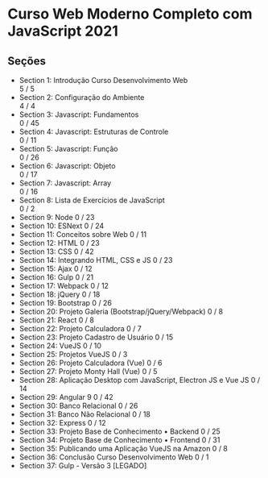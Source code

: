 # Curso Web Moderno Completo com JavaScript 2021

## Seções

- Section 1: Introdução Curso Desenvolvimento Web  
  5 / 5 
- Section 2: Configuração do Ambiente  
  4 / 4 
- Section 3: Javascript: Fundamentos  
  0 / 45 
- Section 4: Javascript: Estruturas de Controle  
  0 / 11 
- Section 5: Javascript: Função  
  0 / 26 
- Section 6: Javascript: Objeto  
  0 / 17 
- Section 7: Javascript: Array  
  0 / 16 
- Section 8: Lista de Exercícios de JavaScript  
  0 / 2 
- Section 9: Node
  0 / 23 
- Section 10: ESNext
  0 / 24 
- Section 11: Conceitos sobre Web
  0 / 11 
- Section 12: HTML
  0 / 23 
- Section 13: CSS
  0 / 42 
- Section 14: Integrando HTML, CSS e JS
  0 / 23 
- Section 15: Ajax
  0 / 12 
- Section 16: Gulp
  0 / 21
- Section 17: Webpack
  0 / 12 
- Section 18: jQuery
  0 / 18
- Section 19: Bootstrap
  0 / 26 
- Section 20: Projeto Galeria (Bootstrap/jQuery/Webpack)
  0 / 8 
- Section 21: React
  0 / 8 
- Section 22: Projeto Calculadora
  0 / 7 
- Section 23: Projeto Cadastro de Usuário
  0 / 15 
- Section 24: VueJS
  0 / 10
- Section 25: Projetos VueJS
  0 / 3 
- Section 26: Projeto Calculadora (Vue)
  0 / 6 
- Section 27: Projeto Monty Hall (Vue)
  0 / 5 
- Section 28: Aplicação Desktop com JavaScript, Electron JS e Vue JS
  0 / 14 
- Section 29: Angular 9
  0 / 42
- Section 30: Banco Relacional
  0 / 26 
- Section 31: Banco Não Relacional
  0 / 18 
- Section 32: Express
  0 / 12 
- Section 33: Projeto Base de Conhecimento • Backend
  0 / 25 
- Section 34: Projeto Base de Conhecimento • Frontend
  0 / 31
- Section 35: Publicando uma Aplicação VueJS na Amazon
  0 / 8 
- Section 36: Conclusão Curso Desenvolvimento Web
  0 / 1 
- Section 37: Gulp - Versão 3 [LEGADO]
